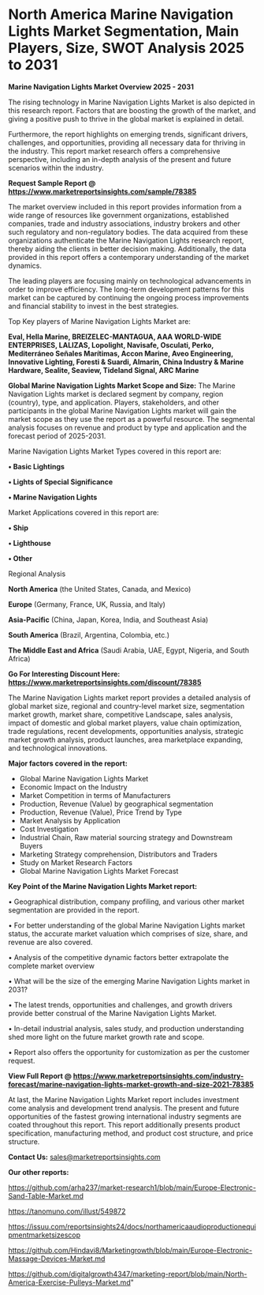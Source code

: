 # North America Marine Navigation Lights Market Segmentation, Main Players, Size, SWOT Analysis 2025 to 2031

<Strong> Marine Navigation Lights Market Overview 2025 - 2031</strong>

The rising technology in Marine Navigation Lights Market is also depicted in this research report. Factors that are boosting the growth of the market, and giving a positive push to thrive in the global market is explained in detail.

Furthermore, the report highlights on emerging trends, significant drivers, challenges, and opportunities, providing all necessary data for thriving in the industry. This report market research offers a comprehensive perspective, including an in-depth analysis of the present and future scenarios within the industry.

<strong>Request Sample Report @ <a href=https://www.marketreportsinsights.com/sample/78385>https://www.marketreportsinsights.com/sample/78385</a></strong>

The market overview included in this report provides information from a wide range of resources like government organizations, established companies, trade and industry associations, industry brokers and other such regulatory and non-regulatory bodies. The data acquired from these organizations authenticate the Marine Navigation Lights research report, thereby aiding the clients in better decision making. Additionally, the data provided in this report offers a contemporary understanding of the market dynamics.

The leading players are focusing mainly on technological advancements in order to improve efficiency. The long-term development patterns for this market can be captured by continuing the ongoing process improvements and financial stability to invest in the best strategies.

Top Key players of Marine Navigation Lights Market are:

<strong>Eval, Hella Marine, BREIZELEC-MANTAGUA, AAA WORLD-WIDE ENTERPRISES, LALIZAS, Lopolight, Navisafe, Osculati, Perko, Mediterráneo Señales Marítimas, Accon Marine, Aveo Engineering, Innovative Lighting, Foresti & Suardi, Almarin, China Industry & Marine Hardware, Sealite, Seaview, Tideland Signal, ARC Marine</strong>

<strong><b>Global Marine Navigation Lights Market Scope and Size:</b></strong>
The Marine Navigation Lights market is declared segment by company, region (country), type, and application. Players, stakeholders, and other participants in the global Marine Navigation Lights market will gain the market scope as they use the report as a powerful resource. The segmental analysis focuses on revenue and product by type and application and the forecast period of 2025-2031.

Marine Navigation Lights Market Types covered in this report are:

<strong>• Basic Lightings

• Lights of Special Significance

• Marine Navigation Lights</strong>

Market Applications covered in this report are:

<strong>• Ship

• Lighthouse

• Other</strong> 

Regional Analysis

<strong>North America</strong> (the United States, Canada, and Mexico)

<strong>Europe</strong> (Germany, France, UK, Russia, and Italy)

<strong>Asia-Pacific</strong> (China, Japan, Korea, India, and Southeast Asia)

<strong>South America</strong> (Brazil, Argentina, Colombia, etc.)

<strong>The Middle East and Africa</strong> (Saudi Arabia, UAE, Egypt, Nigeria, and South Africa)

<strong>Go For Interesting Discount Here: <a href=https://www.marketreportsinsights.com/discount/78385>https://www.marketreportsinsights.com/discount/78385</a></strong>

The Marine Navigation Lights market report provides a detailed analysis of global market size, regional and country-level market size, segmentation market growth, market share, competitive Landscape, sales analysis, impact of domestic and global market players, value chain optimization, trade regulations, recent developments, opportunities analysis, strategic market growth analysis, product launches, area marketplace expanding, and technological innovations.

<strong><b>Major factors covered in the report:</b></strong>
<ul>
  <li>Global Marine Navigation Lights Market </li>
  <li>Economic Impact on the Industry</li>
  <li>Market Competition in terms of Manufacturers</li>
  <li>Production, Revenue (Value) by geographical segmentation</li>
  <li>Production, Revenue (Value), Price Trend by Type</li>
  <li>Market Analysis by Application</li>
  <li>Cost Investigation</li>
  <li>Industrial Chain, Raw material sourcing strategy and Downstream Buyers</li>
  <li>Marketing Strategy comprehension, Distributors and Traders</li>
  <li>Study on Market Research Factors</li>
  <li>Global Marine Navigation Lights Market Forecast</li>
</ul>

<strong><b>Key Point of the Marine Navigation Lights Market report:</b></strong>

• Geographical distribution, company profiling, and various other market segmentation are provided in the report.

• For better understanding of the global Marine Navigation Lights market status, the accurate market valuation which comprises of size, share, and revenue are also covered.

• Analysis of the competitive dynamic factors better extrapolate the complete market overview

• What will be the size of the emerging Marine Navigation Lights market in 2031?

• The latest trends, opportunities and challenges, and growth drivers provide better construal of the Marine Navigation Lights Market.

• In-detail industrial analysis, sales study, and production understanding shed more light on the future market growth rate and scope.

• Report also offers the opportunity for customization as per the customer request.

<strong><b>View Full Report @ <a href=https://www.marketreportsinsights.com/industry-forecast/marine-navigation-lights-market-growth-and-size-2021-78385>https://www.marketreportsinsights.com/industry-forecast/marine-navigation-lights-market-growth-and-size-2021-78385</a></b></strong>


At last, the Marine Navigation Lights Market report includes investment come analysis and development trend analysis. The present and future opportunities of the fastest growing international industry segments are coated throughout this report. This report additionally presents product specification, manufacturing method, and product cost structure, and price structure.

<strong>Contact Us:</strong>
sales@marketreportsinsights.com

<strong>Our other reports:</strong>

<a href=https://github.com/arha237/market-research1/blob/main/Europe-Electronic-Sand-Table-Market.md>https://github.com/arha237/market-research1/blob/main/Europe-Electronic-Sand-Table-Market.md</a>

<a href=https://tanomuno.com/illust/549872>https://tanomuno.com/illust/549872</a>

<a href=https://issuu.com/reportsinsights24/docs/northamericaaudioproductionequipmentmarketsizescop>https://issuu.com/reportsinsights24/docs/northamericaaudioproductionequipmentmarketsizescop</a>

<a href=https://github.com/Hindavi8/Marketingrowth/blob/main/Europe-Electronic-Massage-Devices-Market.md>https://github.com/Hindavi8/Marketingrowth/blob/main/Europe-Electronic-Massage-Devices-Market.md</a>

<a href=https://github.com/digitalgrowth4347/marketing-report/blob/main/North-America-Exercise-Pulleys-Market.md>https://github.com/digitalgrowth4347/marketing-report/blob/main/North-America-Exercise-Pulleys-Market.md</a>"
